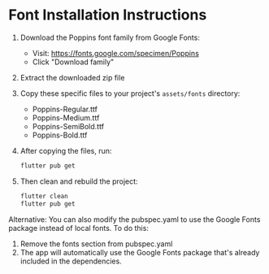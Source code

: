 # Font Installation Instructions

1. Download the Poppins font family from Google Fonts:

   - Visit: https://fonts.google.com/specimen/Poppins
   - Click "Download family"

2. Extract the downloaded zip file

3. Copy these specific files to your project's `assets/fonts` directory:
   - Poppins-Regular.ttf
   - Poppins-Medium.ttf
   - Poppins-SemiBold.ttf
   - Poppins-Bold.ttf

4. After copying the files, run:
   ```bash
   flutter pub get
   ```

5. Then clean and rebuild the project:
   ```bash
   flutter clean
   flutter pub get
   ```

Alternative: You can also modify the pubspec.yaml to use the Google Fonts package instead of local fonts. To do this:

1. Remove the fonts section from pubspec.yaml
2. The app will automatically use the Google Fonts package that's already included in the dependencies. 